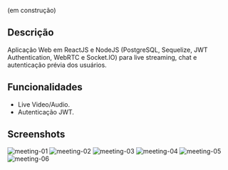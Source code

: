 (em construção)

## Descrição
Aplicação Web em ReactJS e NodeJS (PostgreSQL, Sequelize, JWT Authentication, WebRTC e Socket.IO) para live streaming, chat e autenticação prévia dos usuários.

## Funcionalidades
* Live Video/Audio.
* Autenticação JWT.

## Screenshots

![meeting-01](https://github.com/fractalxg/portfolio-meetings/assets/147837025/48e73af0-a14f-4c2f-9e7c-fbe309ed3da2)
![meeting-02](https://github.com/fractalxg/portfolio-meetings/assets/147837025/7f1a26aa-fbcf-40cb-bcd1-e4c357d54572)
![meeting-03](https://github.com/fractalxg/portfolio-meetings/assets/147837025/a7baa6ac-cc22-46b0-a96d-476e42f9b964)
![meeting-04](https://github.com/fractalxg/portfolio-meetings/assets/147837025/fa553364-85c1-4c0f-a531-46fb36d20fea)
![meeting-05](https://github.com/fractalxg/portfolio-meetings/assets/147837025/a39cf7c1-91e7-4838-8759-3687aa485ca8)
![meeting-06](https://github.com/fractalxg/portfolio-meetings/assets/147837025/00756006-bf26-4587-9ac9-3d8951e408ce)

